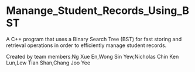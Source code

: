 # Manange_Student_Records_Using_BST
A C++ program that uses a Binary Search Tree (BST) for fast storing and retrieval operations in order to efficiently manage student records.

Created by team members:Ng Xue En,Wong Sin Yew,Nicholas Chin Ken Lun,Lew Tian Shan,Chang Joo Yee
